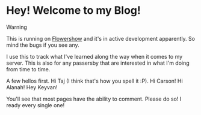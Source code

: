 # Hey! Welcome to my Blog!

> [!WARNING] 
> This is running on [Flowershow](https://flowershow.app/) and it's in active development apparently. So mind the bugs if you see any.

I use this to track what I've learned along the way when it comes to my server. This is also for any passersby that are interested in what I'm doing from time to time. 

A few hellos first. Hi Taj (I think that's how you spell it :P). Hi Carson! Hi Alanah! Hey Keyvan!

You'll see that most pages have the ability to comment. Please do so! I ready every single one!